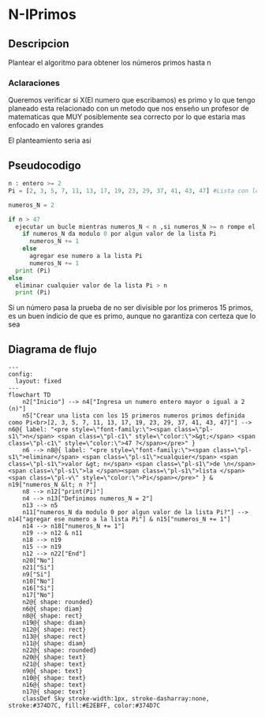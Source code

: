 # N-IPrimos
## Descripcion
Plantear el algoritmo para obtener los números primos hasta n
### Aclaraciones
Queremos verificar si X(El numero que escribamos) es primo y lo que tengo planeado esta relacionado con un metodo que nos enseño un profesor de matematicas que MUY posiblemente sea correcto por lo que estaria mas enfocado en valores grandes


El planteamiento seria asi
## Pseudocodigo
```python
n : entero >= 2
Pi = [2, 3, 5, 7, 11, 13, 17, 19, 23, 29, 37, 41, 43, 47] #Lista con los primeros 15 numeros primos

numeros_N = 2

if n > 47
  ejecutar un bucle mientras numeros_N < n ,si numeros_N >= n rompe el bucle
    if numeros_N da modulo 0 por algun valor de la lista Pi
      numeros_N += 1
    else
      agregar ese numero a la lista Pi
      numeros_N += 1
  print (Pi)
else
  eliminar cualquier valor de la lista Pi > n
  print (Pi)
```

Si un número pasa la prueba de no ser divisible por los primeros 15 primos, es un buen indicio de que es primo, aunque no garantiza con certeza que lo sea 

## Diagrama de flujo
```mermaid
---
config:
  layout: fixed
---
flowchart TD
    n2["Inicio"] --> n4["Ingresa un numero entero mayor o igual a 2 (n)"]
    n5["Crear una lista con los 15 primeros numeros primos definida como Pi<br>[2, 3, 5, 7, 11, 13, 17, 19, 23, 29, 37, 41, 43, 47]"] --> n6@{ label: "<pre style=\"font-family:\"><span class=\"pl-s1\">n</span> <span class=\"pl-c1\" style=\"color:\">&gt;</span> <span class=\"pl-c1\" style=\"color:\">47 ?</span></pre>" }
    n6 --> n8@{ label: "<pre style=\"font-family:\"><span class=\"pl-s1\">eliminar</span> <span class=\"pl-s1\">cualquier</span> <span class=\"pl-s1\">valor &gt; n</span> <span class=\"pl-s1\">de \n</span><span class=\"pl-s1\">la </span><span class=\"pl-s1\">lista </span><span class=\"pl-v\" style=\"color:\">Pi</span></pre>" } & n19["numeros_N &lt; n ?"]
    n8 --> n12["print(Pi)"]
    n4 --> n13["Definimos numeros_N = 2"]
    n13 --> n5
    n11["numeros_N da modulo 0 por algun valor de la lista Pi?"] --> n14["agregar ese numero a la lista Pi"] & n15["numeros_N += 1"]
    n14 --> n18["numeros_N += 1"]
    n19 --> n12 & n11
    n18 --> n19
    n15 --> n19
    n12 --> n22["End"]
    n20["No"]
    n21["Si"]
    n9["Si"]
    n10["No"]
    n16["Si"]
    n17["No"]
    n2@{ shape: rounded}
    n6@{ shape: diam}
    n8@{ shape: rect}
    n19@{ shape: diam}
    n12@{ shape: rect}
    n13@{ shape: rect}
    n11@{ shape: diam}
    n22@{ shape: rounded}
    n20@{ shape: text}
    n21@{ shape: text}
    n9@{ shape: text}
    n10@{ shape: text}
    n16@{ shape: text}
    n17@{ shape: text}
    classDef Sky stroke-width:1px, stroke-dasharray:none, stroke:#374D7C, fill:#E2EBFF, color:#374D7C
```
